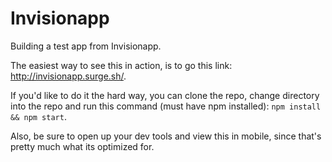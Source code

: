 # Invisionapp
Building a test app from Invisionapp.

The easiest way to see this in action, is to go this link: http://invisionapp.surge.sh/.

If you'd like to do it the hard way, you can clone the repo, change directory into the repo and run this command (must have npm installed): `npm install && npm start`.

Also, be sure to open up your dev tools and view this in mobile, since that's pretty much what its optimized for.
